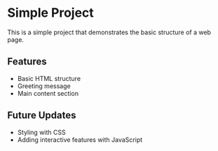 # Simple Project

This is a simple project that demonstrates the basic structure of a web page.

## Features
- Basic HTML structure
- Greeting message
- Main content section

## Future Updates
- Styling with CSS
- Adding interactive features with JavaScript
